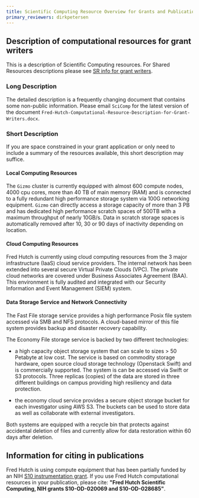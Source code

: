 ```yaml
---
title: Scientific Computing Resource Overview for Grants and Publications
primary_reviewers: dirkpetersen
---
```


## Description of computational resources for grant writers

This is a description of Scientific Computing resources. For Shared Resources descriptions please see [SR info for grant writers](https://sharedresources.fredhutch.org/grant-writers#cf-922).

### Long Description

The detailed description is a frequently changing document that contains some non-public information. Please email `SciComp` for the latest version of the document `Fred-Hutch-Computational-Resource-Description-for-Grant-Writers.docx`.

### Short Description

If you are space constrained in your grant application or only need to include a summary of the resources available, this short description may suffice.  

#### Local Computing Resources

The `Gizmo` cluster is currently equipped with almost 600 compute nodes, 4000 cpu cores, more than 40 TB of main memory (RAM) and is connected to a fully redundant high performance storage system via 100G networking equipment. `Gizmo` can directly access a storage capacity of more than 3 PB and has dedicated high performance scratch spaces of 500TB with a maximum throughput of nearly 10GB/s. Data in scratch storage spaces is automatically removed after 10, 30 or 90 days of inactivity depending on location.

#### Cloud Computing Resources 

Fred Hutch is currently using cloud computing resources from the 3 major infrastructure (IaaS) cloud service providers. The internal network has been extended into several secure Virtual Private Clouds (VPC). The private cloud networks are covered under Business Associates Agreement (BAA). This environment is fully audited and integrated with our Security Information and Event Management (SIEM) system.

#### Data Storage Service and Network Connectivity  

The Fast File storage service provides a high performance Posix file system accessed via SMB and NFS protocols. A cloud-based mirror of this file system provides backup and disaster recovery capability.

The Economy File storage service is backed by two different technologies: 

- a high capacity object storage system that can scale to sizes > 50 Petabyte at low cost. The service is based on commodity storage hardware, open source cloud storage technology (Openstack Swift) and is commercially supported. The system is can be accessed via Swift or S3 protocols. Three replicas (copies) of the data are stored in three different buildings on campus providing high resiliency and data protection.

- the economy cloud service provides a secure object storage bucket for each investigator using AWS S3. The buckets can be used to store data as well as collaborate with external investigators.

Both systems are equipped with a recycle bin that protects against accidental deletion of files and currently allow for data restoration within 60 days after deletion.


## Information for citing in publications

Fred Hutch is using compute equipment that has been partially funded by an NIH [S10 instrumentation grant](https://orip.nih.gov/construction-and-instruments/s10-instrumentation-programs). If you use Fred Hutch computational resources in your publication, please cite: **"Fred Hutch Scientific Computing, NIH grants S10-OD-020069 and S10-OD-028685"**.
